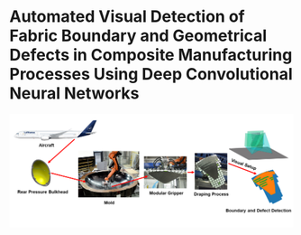# Automated Visual Detection of Fabric Boundary and Geometrical Defects in Composite Manufacturing Processes Using Deep Convolutional Neural Networks

<p align="center">
    <img src="imgs/Graphical Abstract.png" width="800px"></br>
</p>
